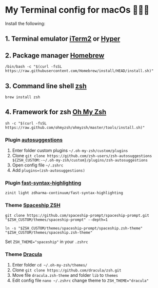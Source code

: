 # My Terminal config for macOs 👨🏼‍💻

Install the following:

## 1. Terminal emulator [iTerm2](https://iterm2.com/) or [Hyper](https://hyper.is/)

## 2. Package manager [Homebrew](https://brew.sh/)

`/bin/bash -c "$(curl -fsSL https://raw.githubusercontent.com/Homebrew/install/HEAD/install.sh)"`


## 3. Command line shell [zsh](https://github.com/ohmyzsh/ohmyzsh/wiki/Installing-ZSH) 

`brew install zsh`

## 4. Framework for zsh [Oh My Zsh](https://ohmyz.sh/#curl-tab)

`sh -c "$(curl -fsSL https://raw.github.com/ohmyzsh/ohmyzsh/master/tools/install.sh)"`

### Plugin [autosuggestions](https://github.com/zsh-users/zsh-autosuggestions)

1. Enter folder custom plugins `~/.oh-my-zsh/custom/plugins`
2. Clone `git clone https://github.com/zsh-users/zsh-autosuggestions ${ZSH_CUSTOM:-~/.oh-my-zsh/custom}/plugins/zsh-autosuggestions`
3. Open config file `~/.zshrc`
4. Add `plugins=(zsh-autosuggestions)`

### Plugin [fast-syntax-highlighting](https://github.com/zdharma-continuum/fast-syntax-highlighting)

`zinit light zdharma-continuum/fast-syntax-highlighting`

### Theme [Spaceship ZSH]()

`git clone https://github.com/spaceship-prompt/spaceship-prompt.git "$ZSH_CUSTOM/themes/spaceship-prompt" --depth=1`

`ln -s "$ZSH_CUSTOM/themes/spaceship-prompt/spaceship.zsh-theme" "$ZSH_CUSTOM/themes/spaceship.zsh-theme"`

Set `ZSH_THEME="spaceship"` in your `.zshrc`

### Theme [Dracula](https://draculatheme.com/zsh)

1. Enter folder `cd ~/.oh-my-zsh/themes/`
2. Clone `git clone https://github.com/dracula/zsh.git`
3. Move file `dracula.zsh-theme` and folder `lib` to `themes`
4. Edit config file `nano ~/.zshrc` change theme to `ZSH_THEME="dracula"`
